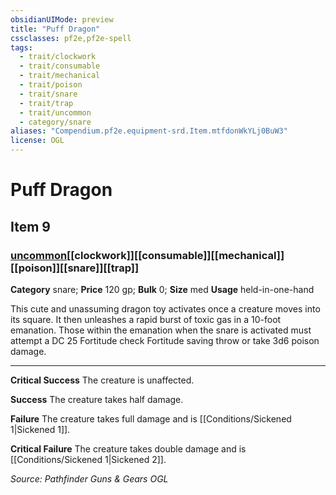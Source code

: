 ```yaml
---
obsidianUIMode: preview
title: "Puff Dragon"
cssclasses: pf2e,pf2e-spell
tags:
  - trait/clockwork
  - trait/consumable
  - trait/mechanical
  - trait/poison
  - trait/snare
  - trait/trap
  - trait/uncommon
  - category/snare
aliases: "Compendium.pf2e.equipment-srd.Item.mtfdonWkYLj0BuW3"
license: OGL
---
```

# Puff Dragon
## Item 9
### [uncommon](uncommon "Uncommon Rarity Trait")[[clockwork]][[consumable]][[mechanical]][[poison]][[snare]][[trap]]

**Category** snare; 
**Price** 120 gp; 
**Bulk** 0; **Size** med
**Usage** held-in-one-hand

This cute and unassuming dragon toy activates once a creature moves into its square. It then unleashes a rapid burst of toxic gas in a 10-foot emanation. Those within the emanation when the snare is activated must attempt a DC 25 Fortitude check Fortitude saving throw or take 3d6 poison damage.

* * *

**Critical Success** The creature is unaffected.

**Success** The creature takes half damage.

**Failure** The creature takes full damage and is [[Conditions/Sickened 1|Sickened 1]].

**Critical Failure** The creature takes double damage and is [[Conditions/Sickened 1|Sickened 2]].

*Source: Pathfinder Guns & Gears*
*OGL*